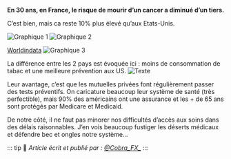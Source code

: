 **En 30 ans, en France, le risque de mourir d’un cancer a diminué d’un tiers.**

C’est bien, mais ca reste 10% plus élevé qu’aux Etats-Unis.

![Graphique 1](https://pbs.twimg.com/media/GeandhPWAAAtPAm?format=jpg&name=small)
![Graphique 2](https://pbs.twimg.com/media/GeandhOXMAATQfK?format=jpg&name=small)

[Worldindata](https://ourworldindata.org/grapher/cancer-death-rate-crude-vs-age-standardized-who-mdb?country=~FRA)
![Graphique 3](https://pbs.twimg.com/card_img/1866357617011888129/z5xRHCa1?format=png&name=small)

La différence entre les 2 pays est évoquée ici : 
moins de consommation de tabac et une meilleure prévention aux US.
![Texte](https://pbs.twimg.com/media/Gea264wXEAA78gE?format=png&name=small)

Leur avantage, c’est que les mutuelles privées font régulièrement passer des tests préventifs. 
On caricature beaucoup leur système de santé (très perfectible), mais 90% des américains ont une assurance et les + de 65 ans sont protégés par Medicare et Medicaid.

De notre côté, il ne faut pas minorer nos difficultés d’accès aux soins dans des délais raisonnables.
J’en vois beaucoup fustiger les déserts médicaux et défendre bec et ongles notre système…

::: tip 📰
*Article écrit et publié par : [@Cobra_FX_](https://x.com/Cobra_FX_/status/1866363226658840657)*
:::